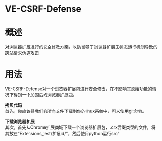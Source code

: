 # VE-CSRF-Defense

# 概述
对浏览器扩展进行的安全修改方案，以防御基于浏览器扩展无状态运行机制导致的跨站请求伪造攻击

# 用法
VE-CSRF-Defense对一个浏览器扩展包进行安全修改，在不影响其原始功能的情况下得到一个加固后的浏览器扩展包。

**拷贝代码**  
首先，你应该将我们的所有文件下载到你的linux系统中，可以使用git命令。

**下载浏览器扩展**  
其次，首先从Chrome扩展商城下载一个浏览器扩展包，.crx后缀类型的文件，将其放在“Extensions_test/扩展id/”，然后使用python运行src/
